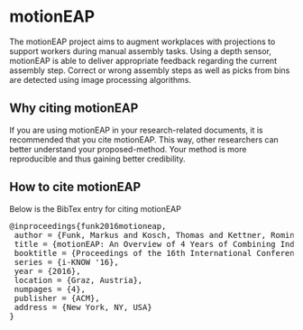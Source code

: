 # motionEAP

The motionEAP project aims to augment workplaces with projections to support workers during manual assembly tasks. Using a depth sensor, motionEAP is able to deliver appropriate feedback regarding the current assembly step. Correct or wrong assembly steps as well as picks from bins are detected using image processing algorithms.

## Why citing motionEAP

If you are using motionEAP in your research-related documents, it is recommended that you cite motionEAP. This way, other researchers can better understand your proposed-method. Your method is more reproducible and thus gaining better credibility.

## How to cite motionEAP

Below is the BibTex entry for citing motionEAP

<pre>
@inproceedings{funk2016motioneap,
 author = {Funk, Markus and Kosch, Thomas and Kettner, Romina and Korn, Oliver and Schmidt, Albrecht},
 title = {motionEAP: An Overview of 4 Years of Combining Industrial Assembly with Augmented Reality for Industry 4.0},
 booktitle = {Proceedings of the 16th International Conference on Knowledge Technologies and Data-driven Business},
 series = {i-KNOW '16},
 year = {2016},
 location = {Graz, Austria},
 numpages = {4},
 publisher = {ACM},
 address = {New York, NY, USA}
}
</pre>
